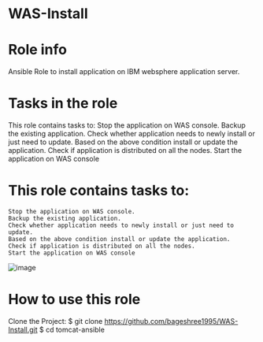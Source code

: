 # WAS-Install
# Role info

Ansible Role to install application on IBM websphere application server.

# Tasks in the role

This role contains tasks to:
Stop the application on WAS console.
Backup the existing application.
Check whether application needs to newly install or just need to update.
Based on the above condition install or update the application.
Check if application is distributed on all the nodes.
Start the application on WAS console

# This role contains tasks to:

	Stop the application on WAS console.
	Backup the existing application.
	Check whether application needs to newly install or just need to update.
	Based on the above condition install or update the application.
	Check if application is distributed on all the nodes.
	Start the application on WAS console

![image](https://user-images.githubusercontent.com/78317929/118358903-8e317c00-b59e-11eb-9f76-b8204269193f.png)

# How to use this role
Clone the Project:
$ git clone https://github.com/bageshree1995/WAS-Install.git
$ cd tomcat-ansible

